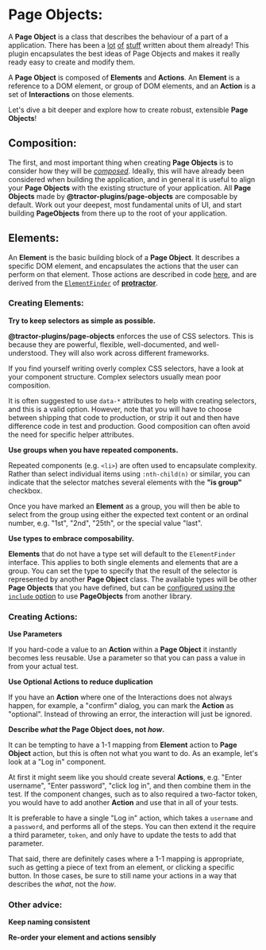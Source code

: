 # Page Objects:

A **Page Object** is a class that describes the behaviour of a part of a application. There has been a [lot](https://github.com/SeleniumHQ/selenium/wiki/PageObjects) [of](https://martinfowler.com/bliki/PageObject.html) [stuff](https://www.pluralsight.com/guides/software-engineering-best-practices/getting-started-with-page-object-pattern-for-your-selenium-tests) written about them already! This plugin encapsulates the best ideas of Page Objects and makes it really ready easy to create and modify them.

A **Page Object** is composed of **Elements** and **Actions**. An **Element** is a reference to a DOM element, or group of DOM elements, and an **Action** is a set of **Interactions** on those elements.

Let's dive a bit deeper and explore how to create robust, extensible **Page Objects**!

## Composition:

The first, and most important thing when creating **Page Objects** is to consider how they will be [*composed*](https://en.wikipedia.org/wiki/Object_composition). Ideally, this will have already been considered when building the application, and in general it is useful to align your **Page Objects** with the existing structure of your application. All **Page Objects** made by **@tractor-plugins/page-objects** are composable by default. Work out your deepest, most fundamental units of UI, and start building **PageObjects** from there up to the root of your application.

## Elements:

An **Element** is the basic building block of a **Page Object**. It describes a specific DOM element, and encapsulates the actions that the user can perform on that element. Those actions are described in code [here](https://github.com/phenomnomnominal/tractor-plugin-page-objects/tree/master/src/tractor/client/models/meta/element-actions), and are derived from the [`ElementFinder`](http://www.protractortest.org/#/api?view=ElementFinder) of [**protractor**](http://www.protractortest.org/).

### Creating Elements:

**Try to keep selectors as simple as possible.**

**@tractor-plugins/page-objects** enforces the use of CSS selectors. This is because they are powerful, flexible, well-documented, and well-understood. They will also work across different frameworks.

If you find yourself writing overly complex CSS selectors, have a look at your component structure. Complex selectors usually mean poor composition.

It is often suggested to use `data-*` attributes to help with creating selectors, and this is a valid option. However, note that you will have to choose between shipping that code to production, or strip it out and then have difference code in test and production. Good composition can often avoid the need for specific helper attributes.

**Use groups when you have repeated components.**

Repeated components (e.g. `<li>`) are often used to encapsulate complexity. Rather than select individual items using `:nth-child(n)` or similar, you can indicate that the selector matches several elements with the **"is group"** checkbox.

Once you have marked an **Element** as a group, you will then be able to select from the group using either the expected text content or an ordinal number, e.g. "1st", "2nd", "25th", or the special value "last".

**Use types to embrace composability.**

**Elements** that do not have a type set will default to the `ElementFinder` interface. This applies to both single elements and elements that are a group. You can set the type to specify that the result of the selector is represented by another **Page Object** class. The available types will be other **Page Objects** that you have defined, but can be [configured using the `include` option](https://github.com/phenomnomnominal/tractor-plugin-page-objects/tree/master/docs/configuration.md) to use **PageObjects** from another library.

### Creating Actions:

**Use Parameters**

If you hard-code a value to an **Action** within a **Page Object** it instantly becomes less reusable. Use a parameter so that you can pass a value in from your actual test.

**Use Optional Actions to reduce duplication**

If you have an **Action** where one of the Interactions does not always happen, for example, a "confirm" dialog, you can mark the **Action** as "optional". Instead of throwing an error, the interaction will just be ignored.

**Describe *what* the Page Object does, not *how*.**

It can be tempting to have a 1-1 mapping from **Element** action to **Page Object** action, but this is often not what you want to do. As an example, let's look at a "Log in" component.

At first it might seem like you should create several **Actions**, e.g. "Enter username", "Enter password", "click log in", and then combine them in the test. If the component changes, such as to also required a two-factor token, you would have to add another **Action** and use that in all of your tests.

It is preferable to have a single "Log in" action, which takes a `username` and a `password`, and performs all of the steps. You can then extend it the require a third parameter, `token`, and only have to update the tests to add that parameter.

That said, there are definitely cases where a 1-1 mapping is appropriate, such as getting a piece of text from an element, or clicking a specific button. In those cases, be sure to still name your actions in a way that describes the *what*, not the *how*.

### Other advice:

**Keep naming consistent**

**Re-order your element and actions sensibly**
